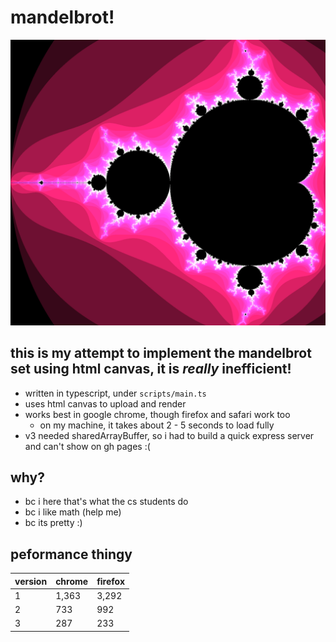 # mandelbrot!

![mandelbrot!](images/mandelbrot.png)

## this is my attempt to implement the mandelbrot set using html canvas, it is _really_ inefficient!

-   written in typescript, under `scripts/main.ts`
-   uses html canvas to upload and render
-   works best in google chrome, though firefox and safari work too
    -   on my machine, it takes about 2 - 5 seconds to load fully
-   v3 needed sharedArrayBuffer, so i had to build a quick express server and can't show on gh pages :(

## why?

-   bc i here that's what the cs students do
-   bc i like math (help me)
-   bc its pretty :)

## peformance thingy

| version | chrome | firefox |
| ------- | ------ | ------- |
| 1       | 1,363  | 3,292   |
| 2       | 733    | 992     |
| 3       | 287    | 233     |